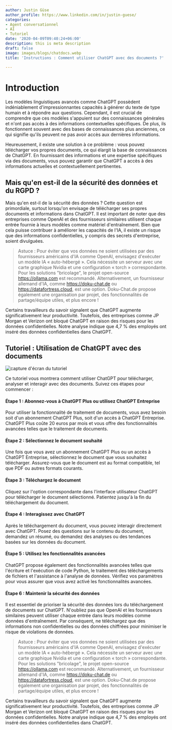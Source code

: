 ```yaml
---
author: Justin Güse
author_profile: https://www.linkedin.com/in/justin-guese/
categories:
- Agent conversationnel
- AI
- Tutoriel
date: '2020-04-09T09:40:24+06:00'
description: this is meta description
draft: false
image: images/blogs/chatdocs.webp
title: 'Instructions : Comment utiliser ChatGPT avec des documents ?'

---
```

# Introduction

Les modèles linguistiques avancés comme ChatGPT possèdent indéniablement d'impressionnantes capacités à générer du texte de type humain et à répondre aux questions. Cependant, il est crucial de comprendre que ces modèles s'appuient sur des connaissances générales et n'ont pas accès à des informations contextuelles spécifiques.  De plus, ils fonctionnent souvent avec des bases de connaissances plus anciennes, ce qui signifie qu'ils peuvent ne pas avoir accès aux dernières informations.

Heureusement, il existe une solution à ce problème : vous pouvez télécharger vos propres documents, ce qui élargit la base de connaissances de ChatGPT. En fournissant des informations et une expertise spécifiques via des documents, vous pouvez garantir que ChatGPT a accès à des informations actuelles et contextuellement pertinentes.

## Mais qu'en est-il de la sécurité des données et du RGPD ?

Mais qu'en est-il de la sécurité des données ? Cette question est primordiale, surtout lorsqu'on envisage de télécharger ses propres documents et informations dans ChatGPT. Il est important de noter que des entreprises comme OpenAI et des fournisseurs similaires utilisent chaque entrée fournie à leurs modèles comme matériel d'entraînement. Bien que cela puisse contribuer à améliorer les capacités de l'IA, il existe un risque que des informations confidentielles, y compris des secrets d'entreprise, soient divulguées.

> Astuce :
Pour éviter que vos données ne soient utilisées par des fournisseurs américains d'IA comme OpenAI, envisagez d'exécuter un modèle IA « auto-hébergé ». Cela nécessite un serveur avec une carte graphique Nvidia et une configuration « torch » correspondante. Pour les solutions "bricolage", le projet open-source https://ollama.com est recommandé.  Alternativement, un fournisseur allemand d'IA, comme https://doku-chat.de ou https://datafortress.cloud, est une option. Doku-Chat.de propose également une organisation par projet, des fonctionnalités de partage/équipe utiles, et plus encore !

Certains travailleurs du savoir signalent que ChatGPT augmente significativement leur productivité. Toutefois, des entreprises comme JP Morgan et Verizon ont bloqué ChatGPT en raison des risques pour les données confidentielles. Notre analyse indique que 4,7 % des employés ont inséré des données confidentielles dans ChatGPT.

## Tutoriel : Utilisation de ChatGPT avec des documents

![capture d'écran du tutoriel](/images/blogs/chatdocs.webp)

Ce tutoriel vous montrera comment utiliser ChatGPT pour télécharger, analyser et interagir avec des documents. Suivez ces étapes pour commencer :

#### Étape 1 : Abonnez-vous à ChatGPT Plus ou utilisez ChatGPT Entreprise

Pour utiliser la fonctionnalité de traitement de documents, vous avez besoin soit d'un abonnement ChatGPT Plus, soit d'un accès à ChatGPT Entreprise. ChatGPT Plus coûte 20 euros par mois et vous offre des fonctionnalités avancées telles que le traitement de documents.

#### Étape 2 : Sélectionnez le document souhaité

Une fois que vous avez un abonnement ChatGPT Plus ou un accès à ChatGPT Entreprise, sélectionnez le document que vous souhaitez télécharger. Assurez-vous que le document est au format compatible, tel que PDF ou autres formats courants.

#### Étape 3 : Téléchargez le document

Cliquez sur l'option correspondante dans l'interface utilisateur ChatGPT pour télécharger le document sélectionné. Patientez jusqu'à la fin du téléchargement du document.

#### Étape 4 : Interagissez avec ChatGPT

Après le téléchargement du document, vous pouvez interagir directement avec ChatGPT. Posez des questions sur le contenu du document, demandez un résumé, ou demandez des analyses ou des tendances basées sur les données du document.

#### Étape 5 : Utilisez les fonctionnalités avancées

ChatGPT propose également des fonctionnalités avancées telles que l'écriture et l'exécution de code Python, le traitement des téléchargements de fichiers et l'assistance à l'analyse de données. Vérifiez vos paramètres pour vous assurer que vous avez activé les fonctionnalités avancées.

#### Étape 6 : Maintenir la sécurité des données

Il est essentiel de prioriser la sécurité des données lors du téléchargement de documents sur ChatGPT. N'oubliez pas que OpenAI et les fournisseurs similaires peuvent utiliser chaque entrée dans leurs modèles comme données d'entraînement. Par conséquent, ne téléchargez que des informations non confidentielles ou des données chiffrées pour minimiser le risque de violations de données.


> Astuce :
Pour éviter que vos données ne soient utilisées par des fournisseurs américains d'IA comme OpenAI, envisagez d'exécuter un modèle IA « auto-hébergé ». Cela nécessite un serveur avec une carte graphique Nvidia et une configuration « torch » correspondante. Pour les solutions "bricolage", le projet open-source https://ollama.com est recommandé.  Alternativement, un fournisseur allemand d'IA, comme https://doku-chat.de ou https://datafortress.cloud, est une option. Doku-Chat.de propose également une organisation par projet, des fonctionnalités de partage/équipe utiles, et plus encore !

Certains travailleurs du savoir signalent que ChatGPT augmente significativement leur productivité. Toutefois, des entreprises comme JP Morgan et Verizon ont bloqué ChatGPT en raison des risques pour les données confidentielles. Notre analyse indique que 4,7 % des employés ont inséré des données confidentielles dans ChatGPT.
